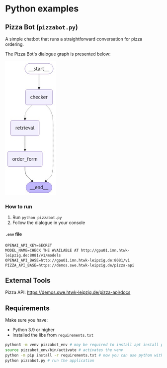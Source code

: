# Python examples

## Pizza Bot (`pizzabot.py`)

A simple chatbot that runs a straightforward conversation for pizza ordering.

The Pizza Bot's dialogue graph is presented below:

![image info](./assets/pizzabot.png)

### How to run

1. Run `python pizzabot.py`
2. Follow the dialogue in your console

#### `.env` file

```.env
OPENAI_API_KEY=SECRET
MODEL_NAME=CHECK THE AVAILABLE AT http://gpu01.imn.htwk-leipzig.de:8081/v1/models
OPENAI_API_BASE=http://gpu01.imn.htwk-leipzig.de:8081/v1
PIZZA_API_BASE=https://demos.swe.htwk-leipzig.de/pizza-api
```

## External Tools

Pizza API: https://demos.swe.htwk-leipzig.de/pizza-api/docs

## Requirements

Make sure you have:

* Python 3.9 or higher
* Installed the libs from `requirements.txt`

```sh
python3 -m venv pizzabot_env # may be required to install apt install python3.10-venv
source pizzabot_env/bin/activate # activates the venv
python -m pip install -r requirements.txt # now you can use python without "3" when the venv activated
python pizzabot.py # run the application
```
